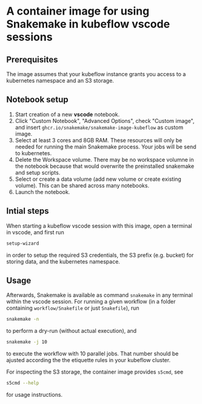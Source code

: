 # A container image for using Snakemake in kubeflow vscode sessions

## Prerequisites

The image assumes that your kubeflow instance grants you access to a kubernetes namespace and an S3 storage.

## Notebook setup

1. Start creation of a new **vscode** notebook.
2. Click "Custom Notebook", "Advanced Options", check "Custom image", and insert `ghcr.io/snakemake/snakemake-image-kubeflow` as custom image.
3. Select at least 3 cores and 8GB RAM. These resources will only be needed for running the main Snakemake process. Your jobs will be send to kubernetes.
4. Delete the Workspace volume. There may be no workspace volumne in the notebook because that would overwrite the preinstalled snakemake and setup scripts.
5. Select or create a data volume (add new volume or create existing volume). This can be shared across many notebooks.
6. Launch the notebook.

## Intial steps

When starting a kubeflow vscode session with this image, open a terminal in vscode, and first run

```bash
setup-wizard
```

in order to setup the required S3 credentials, the S3 prefix (e.g. bucket) for storing data, and the kubernetes namespace.

## Usage

Afterwards, Snakemake is available as command `snakemake` in any terminal within the vscode session.
For running a given workflow (in a folder containing `workflow/Snakefile` or just `Snakefile`), run

```bash
snakemake -n
```

to perform a dry-run (without actual execution), and

```bash
snakemake -j 10
```

to execute the workflow with 10 parallel jobs.
That number should be ajusted according the the etiquette rules in your kubeflow cluster.

For inspecting the S3 storage, the container image provides ``s5cmd``, see

```bash
s5cmd --help
```

for usage instructions.
